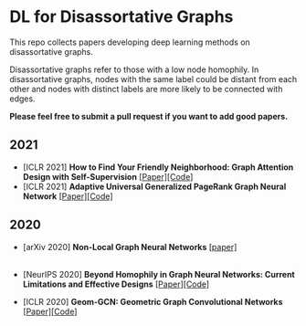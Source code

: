 # DL for Disassortative Graphs
This repo collects papers developing deep learning methods on disassortative graphs.

Disassortative graphs refer to those with a low node homophily. In disassortative graphs, nodes with the same label could be distant from each other and nodes with distinct labels are more likely to be connected with edges.

**Please feel free to submit a pull request if you want to add good papers.**


2021
----
* [ICLR 2021] **How to Find Your Friendly Neighborhood: Graph Attention Design with Self-Supervision** [[Paper]](https://openreview.net/forum?id=Wi5KUNlqWty)[[Code]](https://github.com/dongkwan-kim/SuperGAT)
* [ICLR 2021] **Adaptive Universal Generalized PageRank Graph Neural Network** [[Paper]](https://openreview.net/forum?id=n6jl7fLxrP)[[Code]](https://github.com/jianhao2016/GPRGNN)


2020
----
* [arXiv 2020] **Non-Local Graph Neural Networks** [[paper]](https://arxiv.org/abs/2005.14612)
<br/><br/>

* [NeurIPS 2020] **Beyond Homophily in Graph Neural Networks: Current Limitations and Effective Designs** [[Paper]](https://arxiv.org/abs/2006.11468)[[Code]](https://github.com/GemsLab/H2GCN)
* [ICLR 2020] **Geom-GCN: Geometric Graph Convolutional Networks** [[Paper]](https://openreview.net/forum?id=S1e2agrFvS)[[Code]](https://github.com/graphdml-uiuc-jlu/geom-gcn)

